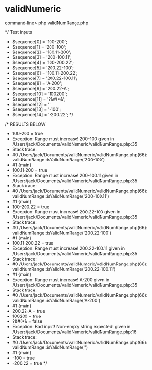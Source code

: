 # validNumeric

command-line> php validNumRange.php

*/ Test inputs
* $sequence[0] = '100-200';
* $sequence[1] = '200-100';
* $sequence[2] = '100.11-200';
* $sequence[3] = '200-100.11';
* $sequence[4] = '100-200.22';
* $sequence[5] = '200.22-100';
* $sequence[6] = '100.11-200.22';
* $sequence[7] = '200.22-100.11';
* $sequence[8] = 'A-200';
* $sequence[9] = '200.22-A';
* $sequence[10] = '100200';
* $sequence[11] = '?&#(*&';
* $sequence[12] = '';
* $sequence[13] = '-100';
* $sequence[14] = '-200.22';
*/

/* RESULTS BELOW
* 100-200 = true
* Exception: Range must increase! 200-100 given in /Users/jack/Documents/validNumeric/validNumRange.php:35
* Stack trace:
* #0 /Users/jack/Documents/validNumeric/validNumRange.php(66): validNumRange::isValidNumRange('200-100')
* #1 {main}
* 100.11-200 = true
* Exception: Range must increase! 200-100.11 given in /Users/jack/Documents/validNumeric/validNumRange.php:35
* Stack trace:
* #0 /Users/jack/Documents/validNumeric/validNumRange.php(66): validNumRange::isValidNumRange('200-100.11')
* #1 {main}
* 100-200.22 = true
* Exception: Range must increase! 200.22-100 given in /Users/jack/Documents/validNumeric/validNumRange.php:35
* Stack trace:
* #0 /Users/jack/Documents/validNumeric/validNumRange.php(66): validNumRange::isValidNumRange('200.22-100')
* #1 {main}
* 100.11-200.22 = true
* Exception: Range must increase! 200.22-100.11 given in /Users/jack/Documents/validNumeric/validNumRange.php:35
* Stack trace:
* #0 /Users/jack/Documents/validNumeric/validNumRange.php(66): validNumRange::isValidNumRange('200.22-100.11')
* #1 {main}
* Exception: Range must increase! A-200 given in /Users/jack/Documents/validNumeric/validNumRange.php:35
* Stack trace:
* #0 /Users/jack/Documents/validNumeric/validNumRange.php(66): validNumRange::isValidNumRange('A-200')
* #1 {main}
* 200.22-A = true
* 100200 = true
* ?&#(*& = false
* Exception: Bad input! Non-empty string expected!  given in /Users/jack/Documents/validNumeric/validNumRange.php:16
* Stack trace:
* #0 /Users/jack/Documents/validNumeric/validNumRange.php(66): validNumRange::isValidNumRange('')
* #1 {main}
* -100 = true
* -200.22 = true
*/


